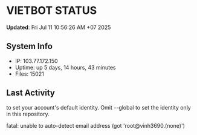 # VIETBOT STATUS
**Updated**: Fri Jul 11 10:56:26 AM +07 2025

## System Info
- IP: 103.77.172.150
- Uptime: up 5 days, 14 hours, 43 minutes
- Files: 15021

## Last Activity

to set your account's default identity.
Omit --global to set the identity only in this repository.

fatal: unable to auto-detect email address (got 'root@vinh3690.(none)')
